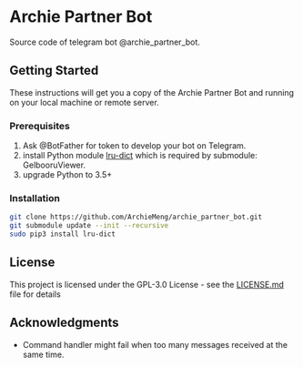 # Archie Partner Bot

Source code of telegram bot @archie_partner_bot.

## Getting Started

These instructions will get you a copy of the Archie Partner Bot and running on your local machine or remote server.

### Prerequisites

1. Ask @BotFather for token to develop your bot on Telegram. 
2. install Python module [lru-dict](https://github.com/amitdev/lru-dict) which is required by submodule: GelbooruViewer.
3. upgrade Python to 3.5+

### Installation
```bash
git clone https://github.com/ArchieMeng/archie_partner_bot.git
git submodule update --init --recursive
sudo pip3 install lru-dict
```

## License

This project is licensed under the GPL-3.0 License - see the [LICENSE.md](LICENSE) file for details

## Acknowledgments

* Command handler might fail when too many messages received at the same time. 